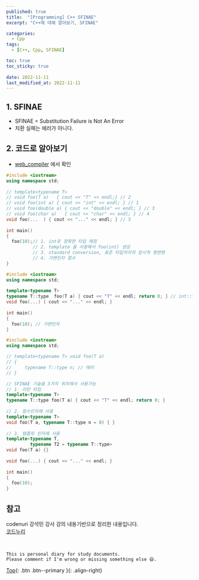 ```yaml
---
published: true
title:  "[Programming] C++ SFINAE"
excerpt: "C++에 대해 알아보기, SFINAE"

categories:
  - Cpp
tags:
  - [C++, Cpp, SFINAE]

toc: true
toc_sticky: true
 
date: 2022-11-11
last_modified_at: 2022-11-11
---
```


## 1. SFINAE
- SFINAE = Substitution Failure is Not An Error
- 치환 실패는 에러가 아니다.

## 2. 코드로 알아보기
- [web_compiler](https://godbolt.org/) 에서 확인

```cpp
#include <iostream> 
using namespace std; 
 
// template<typename T>  
// void foo(T a)   { cout << "T" << endl;} // 2
// void foo(int a) { cout << "int" << endl; } // 1
// void foo(double a) { cout << "double" << endl; } // 3 
// void foo(char a)   { cout << "char" << endl; } // 4
void foo(...  ) { cout << "..." << endl; } // 5
  
int main() 
{ 
  foo(10);// 1. int로 정확한 타입 매칭 
          // 2. template 을 사용해서 foo(int) 생성 
          // 3. standard conversion, 표준 타입끼리의 암시적 형변환 
          // 4. 가변인자 함수 
}
```

```cpp
#include <iostream> 
using namespace std; 
  
template<typename T>  
typename T::type  foo(T a) { cout << "T" << endl; return 0; } // int::type foo(int a) 
void foo(...) { cout << "..." << endl; } 
  
int main() 
{ 
  foo(10); // 가변인자
}
```

```cpp
#include <iostream> 
using namespace std;   

// template<typename T> void foo(T a) 
// { 
//     typename T::type n; // 에러 
// } 

// SFINAE 기술을 3가지 위치에서 사용가능
// 1. 리턴 타입
template<typename T> 
typename T::type foo(T a) { cout << "T" << endl; return 0; } 
  
// 2. 함수인자에 사용 
template<typename T> 
void foo(T a, typename T::type n = 0) { } 
  
// 3. 템플릿 인자에 사용 
template<typename T,  
         typename T2 = typename T::type> 
void foo(T a) {} 
  
void foo(...) { cout << "..." << endl; } 
  
int main() 
{ 
  foo(10); 
}
```

## 참고
codenuri 강석민 강사 강의 내용기반으로 정리한 내용입니다.  
[코드누리](https://github.com/codenuri)

<br>

    This is personal diary for study documents.
    Please comment if I'm wrong or missing something else 😄. 

[Top](#){: .btn .btn--primary }{: .align-right}
